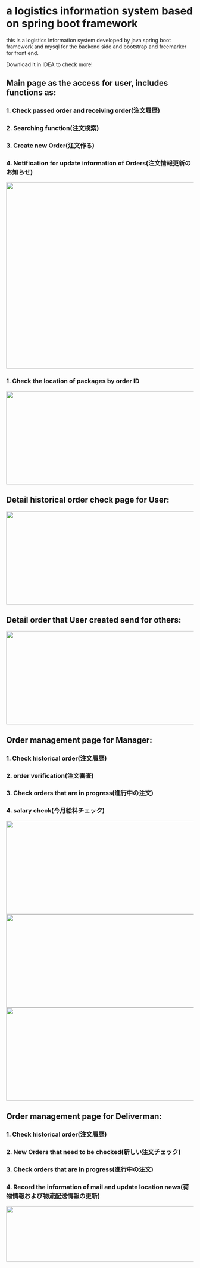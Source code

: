 # a logistics information system based on spring boot framework
this is a logistics information system developed by java spring boot framework and mysql for the backend side and bootstrap and freemarker for front end.

Download it in IDEA to check more!


## Main page as the access for user, includes functions as:
### 1. Check passed order and receiving order(注文履歴)
### 2. Searching function(注文検索)
### 3. Create new Order(注文作る)
### 4. Notification for update information of Orders(注文情報更新のお知らせ)
<img src="https://github.com/Ericxxt/Logistics_information_system-Spring_boot-/blob/master/readme_imgs/main_page.png" width="600" height="500">

### 1. Check the location of packages by order ID
<img src="https://github.com/Ericxxt/Logistics_information_system-Spring_boot-/blob/master/readme_imgs/location.png" width="600" height="250">

## Detail historical order check page for User:
<img src="https://github.com/Ericxxt/Logistics_information_system-Spring_boot-/blob/master/readme_imgs/user_his.png" width="600" height="250">

## Detail order that User created send for others:
<img src="https://github.com/Ericxxt/Logistics_information_system-Spring_boot-/blob/master/readme_imgs/user_send.png" width="600" height="250">

## Order management page for Manager:
### 1. Check historical order(注文履歴)
### 2. order verification(注文審査)
### 3. Check orders that are in progress(進行中の注文)
### 4. salary check(今月給料チェック)

<img src="https://github.com/Ericxxt/Logistics_information_system-Spring_boot-/blob/master/readme_imgs/manager_his.png" width="600" height="250">
<img src="https://github.com/Ericxxt/Logistics_information_system-Spring_boot-/blob/master/readme_imgs/manager_verify.png" width="600" height="250">
<img src="https://github.com/Ericxxt/Logistics_information_system-Spring_boot-/blob/master/readme_imgs/manager_ing.png" width="600" height="250">

## Order management page for Deliverman:
### 1. Check historical order(注文履歴)
### 2. New Orders that need to be checked(新しい注文チェック)
### 3. Check orders that are in progress(進行中の注文)
### 4. Record the information of mail and update location news(荷物情報および物流配送情報の更新)
<img src="https://github.com/Ericxxt/Logistics_information_system-Spring_boot-/blob/master/readme_imgs/deliver_check_order.png" width="600" height="150">

